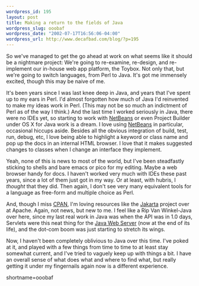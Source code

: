 ```yaml
--- 
wordpress_id: 195
layout: post
title: Making a return to the fields of Java
wordpress_slug: ooobaf
wordpress_date: "2002-07-17T16:56:06-04:00"
wordpress_url: http://www.decafbad.com/blog/?p=195
---
```

<p>So we've managed to get the go ahead at work on what seems like it should be a nightmare project:  We're going to re-examine, re-design, and re-implement our in-house web app platform, the Toybox.  Not only that, but we're going to switch languages, from Perl to Java.  It's got me immensely excited, though this may be naive of me.</p>
<p>It's been years since I was last knee deep in Java, and years that I've spent up to my ears in Perl.  I'd almost forgotten how much of Java I'd reinvented to make my ideas work in Perl.  (This may not be so much an indictment of Perl as of the way I think.)  And the last time I worked seriously in Java, there were no IDEs yet, so starting to work with <a href="http://www.netbeans.org">NetBeans</a> or even Project Builder under OS X for Java work is a dream.  I love using <a href="http://www.netbeans.org">NetBeans</a> in particular, occasional hiccups aside.  Besides all the obvious integration of build, test, run, debug, etc, I love being able to highlight a keyword or class name and pop up the docs in an internal HTML browser.  I love that it makes suggested changes to classes when I change an interface they implement.</p>
<p>Yeah, none of this is news to most of the world, but I've been steadfastly sticking to shells and bare emacs or pico for my editing.  Maybe a web browser handy for docs.  I haven't worked very much with IDEs these past years, since a lot of them just got in my way.  Or at least, with hubris, I <i>thought</i> that they did.  Then again, I don't see very many equivalent tools for a language as free-form and multiple choice as Perl.</p>
<p>And, though I miss <a href="http://www.cpan.org">CPAN</a>, I'm loving resources like the <a href="http://jakarta.apache.org">Jakarta</a> project over at Apache.  Again, not news, but new to me.  I feel like a Rip Van Winkel-Java over here, since my last real work in Java was when the API was in 1.0 days, Servlets were this neat thing for the <a href="http://wwws.sun.com/software/jwebserver/index.html">Java Web Server</a> (now at the end of its life), and the dot-com boom was just starting to stretch its wings.</p>
<p>Now, I haven't been completely oblivious to Java over this time.  I've poked at it, and played with a few things from time to time to at least stay somewhat current, and I've tried to vaguely keep up with things a bit.  I have an overall sense of what does what and where to find what, but really getting it under my fingernails again now is a different experience.</p>
<!--more-->
shortname=ooobaf
